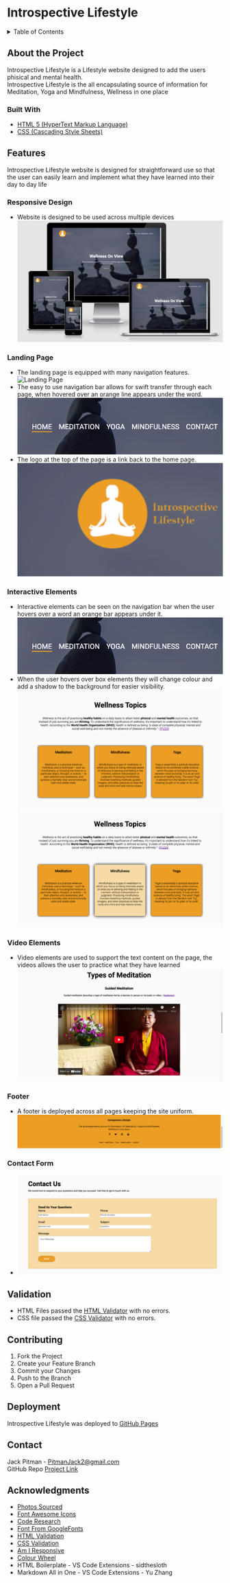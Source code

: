 # Introspective Lifestyle

<details>
  <summary>Table of Contents</summary>
  <ol>
    <li>
      <a href="#about-the-project">About The Project</a>
      <ul>
        <li><a href="#built-with">Built With</a></li>
      </ul>
    </li>
    <li><a href="#features">Features</a></li>
    <li><a href="#validation">Validation</a></li>
    <li><a href="#contributing">Contributing</a></li>
    <li><a href="#contact">Contact</a></li>
    <li><a href="#acknowledgments">Acknowledgments</a></li>
  </ol>
</details>

## About the Project
Introspective Lifestyle is a Lifestyle website designed to add the users phisical and mental health.<br>
Introspective Lifestyle is the all encapsulating source of information for Meditation, Yoga and Mindfulness, Wellness in one place

### Built With
* [HTML 5
(HyperText Markup Language)](https://en.wikipedia.org/wiki/HTML)
* [CSS (Cascading Style Sheets)](https://en.wikipedia.org/wiki/CSS)

## Features
Introspective Lifestyle website is designed for straightforward use so that the user can easily learn and implement what they have learned into their day to day life

### Responsive Design
* Website is designed to be used across multiple devices
![Responsive](media/images/screenshots/responsive.png)

### Landing Page
* The landing page is equipped with many navigation features.
![Landing Page](/media/images/screenshots/landing-page.png)
* The easy to use navigation bar allows for swift transfer through each page, when hovered over an orange line appears under the word.
![Navigation Bar](/media/images/screenshots/navigation-bar.png)
* The logo at the top of the page is a link back to the home page.
![Loga](/media/images/screenshots/logo.png)

### Interactive Elements
* Interactive elements can be seen on the navigation bar when the user hovers over a word an orange bar appears under it.
![Navigation Bar](media/images/screenshots/navigation-bar.png)
* When the user hovers over box elements they will change colour and add a shadow to the background for easier visibility.
![interactive Elements](media/images/screenshots/interactive-elements-1.png)
![](media/images/screenshots/interactive-elements-2.png)

### Video Elements
* Video elements are used to support the text content on the page, the videos allows the user to practice what they have learned
![Video Elements](/media/images/screenshots/video.png)

### Footer
* A footer is deployed across all pages keeping the site uniform.
![Footer](media/images/screenshots/footer.png)

### Contact Form
* ![Contact Form](media/images/screenshots/contact-form.png)

## Validation
* HTML Files passed the [HTML Validator](https://validator.w3.org/nu/) with no errors.
* CSS file passed the [CSS Validator](https://jigsaw.w3.org/css-validator/validator) with no errors.

## Contributing
1. Fork the Project
2. Create your Feature Branch
3. Commit your Changes
4. Push to the Branch
5. Open a Pull Request

## Deployment 
Introspective Lifestyle was deployed to [GitHub Pages](https://pages.github.com/)

## Contact
Jack Pitman - PitmanJack2@gmail.com <br>
GitHub Repo [Project Link](https://github.com/JPitman26/Milestone-Project-1-Resubmit)

## Acknowledgments
* [Photos Sourced](https://www.pexels.com/)
* [Font Awesome Icons](https://fontawesome.com/v4.7/)
* [Code Research](https://developer.mozilla.org/en-US/)
* [Font From GoogleFonts](https://fonts.google.com/specimen/Roboto)
* [HTML Validation](https://validator.w3.org/nu/)
* [CSS Validation](https://jigsaw.w3.org/css-validator/validator)
* [Am I Responsive](http://ami.responsivedesign.is/#)
* [Colour Wheel](https://www.canva.com/colors/color-wheel/)
* HTML Boilerplate - VS Code Extensions - sidthesloth
* Markdown All in One - VS Code Extensions - Yu Zhang
